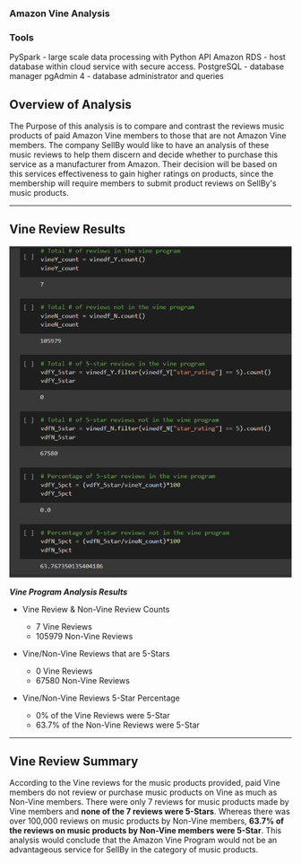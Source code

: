 ### Amazon Vine Analysis

### Tools
PySpark - large scale data processing with Python API
Amazon RDS - host database within cloud service with secure access.
PostgreSQL - database manager
pgAdmin 4 - database administrator and queries


## __Overview of Analysis__

The Purpose of this analysis is to compare and contrast the reviews music products of paid Amazon Vine members to those that are not Amazon Vine members. The company SellBy would like to have an analysis of these music reviews to help them discern and decide whether to purchase this service as a manufacturer from Amazon. Their decision will be based on this services effectiveness to gain higher ratings on products, since the membership will require members to submit product reviews on SellBy's music products.

---------------------------

## __Vine Review Results__

![logo](https://github.com/DonnieGrhm/Amazon_Vine_Analysis/blob/main/Analysis_results.PNG?raw=true)   

***Vine Program Analysis Results***

- Vine Review & Non-Vine Review Counts
    - 7 Vine Reviews
    - 105979 Non-Vine Reviews

- Vine/Non-Vine Reviews that are 5-Stars
    - 0 Vine Reviews
    - 67580 Non-Vine Reviews

- Vine/Non-Vine Reviews 5-Star Percentage
    - 0% of the Vine Reviews were 5-Star
    - 63.7% of the Non-Vine Reviews were 5-Star

-------------------------

## __Vine Review Summary__

According to the Vine reviews for the music products provided, paid Vine members do not review or purchase music products on Vine as much as Non-Vine members. There were only 7 reviews for music products made by Vine members and **none of the 7 reviews were 5-Stars**. Whereas there was over 100,000 reviews on music products by Non-Vine members, **63.7% of the reviews on music products by Non-Vine members were 5-Star**. This analysis would conclude that the Amazon Vine Program would not be an advantageous service for SellBy in the category of music products.